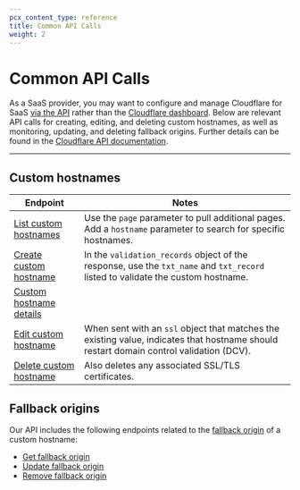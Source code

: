 ```yaml
---
pcx_content_type: reference
title: Common API Calls
weight: 2
---
```


# Common API Calls

As a SaaS provider, you may want to configure and manage Cloudflare for SaaS [via the API](https://api.cloudflare.com/) rather than the [Cloudflare dashboard](https://dash.cloudflare.com/). Below are relevant API calls for creating, editing, and deleting custom hostnames, as well as monitoring, updating, and deleting fallback origins. Further details can be found in the [Cloudflare API documentation](https://api.cloudflare.com/).

---

## Custom hostnames

| Endpoint                                                                                                                                 | Notes                                                                                                                                   |
| ---------------------------------------------------------------------------------------------------------------------------------------- | --------------------------------------------------------------------------------------------------------------------------------------- |
| [List custom hostnames](https://api.cloudflare.com/#custom-hostname-for-a-zone-list-custom-hostnames)                                    | Use the `page` parameter to pull additional pages. Add a `hostname` parameter to search for specific hostnames.                         |
| [Create custom hostname](https://api.cloudflare.com/#custom-hostname-for-a-zone-create-custom-hostname)                                  | In the `validation_records` object of the response, use the `txt_name` and `txt_record` listed to validate the custom hostname.         |
| [Custom hostname details](https://api.cloudflare.com/#custom-hostname-for-a-zone-custom-hostname-details)                                |
| [Edit custom hostname](https://api.cloudflare.com/#custom-hostname-for-a-zone-edit-custom-hostname)                                      | When sent with an `ssl` object that matches the existing value, indicates that hostname should restart domain control validation (DCV). |
| [Delete custom hostname](https://api.cloudflare.com/#custom-hostname-for-a-zone-delete-custom-hostname-and-any-issued-ssl-certificates-) | Also deletes any associated SSL/TLS certificates.                                                                                       |

## Fallback origins

Our API includes the following endpoints related to the [fallback origin](/cloudflare-for-saas/start/getting-started/#step-1--create-fallback-origin-and-cname-target) of a custom hostname:

- [Get fallback origin](https://api.cloudflare.com/#custom-hostname-fallback-origin-for-a-zone-get-fallback-origin-for-custom-hostnames)
- [Update fallback origin](https://api.cloudflare.com/#custom-hostname-fallback-origin-for-a-zone-update-fallback-origin-for-custom-hostnames)
- [Remove fallback origin](https://api.cloudflare.com/#custom-hostname-fallback-origin-for-a-zone-delete-fallback-origin-for-custom-hostnames)
